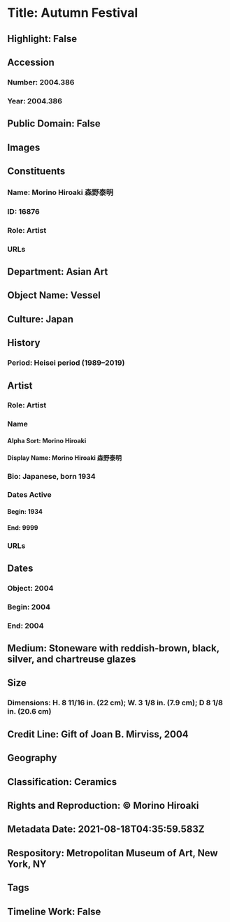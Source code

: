 # Title: Autumn Festival
## Highlight: False
## Accession
### Number: 2004.386
### Year: 2004.386
## Public Domain: False
## Images
## Constituents
### Name: Morino Hiroaki 森野泰明
### ID: 16876
### Role: Artist
### URLs
## Department: Asian Art
## Object Name: Vessel
## Culture: Japan
## History
### Period: Heisei period (1989–2019)
## Artist
### Role: Artist
### Name
#### Alpha Sort: Morino Hiroaki
#### Display Name: Morino Hiroaki 森野泰明
### Bio: Japanese, born 1934
### Dates Active
#### Begin: 1934
#### End: 9999
### URLs
## Dates
### Object: 2004
### Begin: 2004
### End: 2004
## Medium: Stoneware with reddish-brown, black, silver, and chartreuse glazes
## Size
### Dimensions: H. 8 11/16 in. (22 cm); W. 3 1/8 in. (7.9 cm); D 8 1/8 in. (20.6 cm)
## Credit Line: Gift of Joan B. Mirviss, 2004
## Geography
## Classification: Ceramics
## Rights and Reproduction: © Morino Hiroaki
## Metadata Date: 2021-08-18T04:35:59.583Z
## Respository: Metropolitan Museum of Art, New York, NY
## Tags
## Timeline Work: False